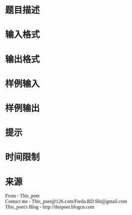 

# 题目描述</span><span style="font-family:&#39;Microsoft YaHei&#39;;font-size:16px;">



# 输入格式</span><span style="font-family:&#39;Microsoft YaHei&#39;;font-size:16px;">



# 输出格式



# 样例输入</span><span style="font-family:&#39;Microsoft YaHei&#39;;font-size:16px;">



# 样例输出</span><span style="font-family:&#39;Microsoft YaHei&#39;;font-size:16px;">



# 提示



# 时间限制</span><span style="font-family:&#39;Microsoft YaHei&#39;;font-size:16px;">



# 来源


<p>
<span style="font-family:&#39;Microsoft YaHei&#39;;font-size:16px;">From - This_poet</span><br/>
<span style="font-family:&#39;Microsoft YaHei&#39;;font-size:16px;">Contact me - This_poet@126.com/Freda.RD.Shi@gmail.com</span><br/>
<span style="font-family:&#39;Microsoft YaHei&#39;;font-size:16px;">This_poet&#39;s Blog - http://thispoet.blogcn.com</span> 
</p>
<span style="font-family:&#39;Microsoft YaHei&#39;;font-size:16px;"></span> 
<p>
<br/>
</p>
<span style="font-family:&#39;Microsoft YaHei&#39;;font-size:16px;"></span> 
<p>
<br/>
</p>
